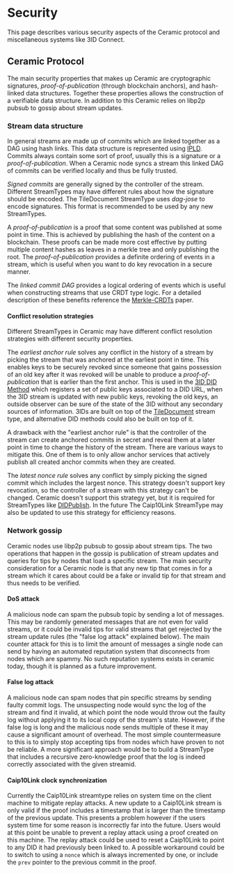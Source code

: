 # Security

This page describes various security aspects of the Ceramic protocol and miscellaneous systems like 3ID Connect.

## Ceramic Protocol

The main security properties that makes up Ceramic are cryptographic signatures, _proof-of-publication_ (through blockchain anchors), and hash-linked data structures. Together these properties allows the construction of a verifiable data structure. In addition to this Ceramic relies on libp2p pubsub to gossip about stream updates.

### Stream data structure

In general streams are made up of commits which are linked together as a DAG using hash links. This data structure is represented using [IPLD](https://ipld.io/). Commits always contain some sort of proof, usually this is a signature or a _proof-of-publication_. When a Ceramic node syncs a stream this linked DAG of commits can be verified locally and thus be fully trusted.

_Signed commits_ are generally signed by the controller of the stream. Different StreamTypes may have different rules about how the signature should be encoded. The TileDocument StreamType uses _dag-jose_ to encode signatures. This format is recommended to be used by any new StreamTypes.

A _proof-of-publication_ is a proof that some content was published at some point in time. This is achieved by publishing the hash of the content on a blockchain. These proofs can be made more cost effective by putting multiple content hashes as leaves in a merkle tree and only publishing the root. The _proof-of-publication_ provides a definite ordering of events in a stream, which is useful when you want to do key revocation in a secure manner.

The _linked commit DAG_ provides a logical ordering of events which is useful when constructing streams that use CRDT type logic. For a detailed description of these benefits reference the [Merkle-CRDTs](https://research.protocol.ai/blog/2019/a-new-lab-for-resilient-networks-research/PL-TechRep-merkleCRDT-v0.1-Dec30.pdf) paper.

#### Conflict resolution strategies

Different StreamTypes in Ceramic may have different conflict resolution strategies with different security properties.

The _earliest anchor rule_ solves any conflict in the history of a stream by picking the stream that was anchored at the earliest point in time. This enables keys to be securely revoked since someone that gains possession of an old key after it was revoked will be unable to produce a _proof-of-publication_ that is earlier than the first anchor. This is used in the [3ID DID Method](../../docs/advanced/standards/account-standards/cip79-3id-did.md) which registers a set of public keys associated to a DID URL, when the 3ID stream is updated with new public keys, revoking the old keys, an outside observer can be sure of the state of the 3ID without any secondary sources of information. 3IDs are built on top of the [TileDocument](../../docs/advanced/standards/stream-programs/cip8-tile-document.md) stream type, and alternative DID methods could also be built on top of it.

A drawback with the "earliest anchor rule" is that the controller of the stream can create anchored commits in secret and reveal them at a later point in time to change the history of the stream. There are various ways to mitigate this. One of them is to only allow anchor services that actively publish all created anchor commits when they are created.

The _latest nonce rule_ solves any conflict by simply picking the signed commit which includes the largest nonce. This strategy doesn't support key revocation, so the controller of a stream with this strategy can't be changed. Ceramic doesn't support this strategy yet, but it is required for StreamTypes like [DIDPublish](https://github.com/ceramicnetwork/CIP/issues/105). In the future The Caip10Link StreamType may also be updated to use this strategy for efficiency reasons.

### Network gossip

Ceramic nodes use libp2p pubsub to gossip about stream tips. The two operations that happen in the gossip is publication of stream updates and queries for tips by nodes that load a specific stream. The main security consideration for a Ceramic node is that any new tip that comes in for a stream which it cares about could be a fake or invalid tip for that stream and thus needs to be verified.

#### DoS attack

A malicious node can spam the pubsub topic by sending a lot of messages. This may be randomly generated messages that are not even for valid streams, or it could be invalid tips for valid streams that get rejected by the stream update rules (the "false log attack" explained below). The main counter attack for this is to limit the amount of messages a single node can send by having an automated reputation system that disconnects from nodes which are spammy. No such reputation systems exists in ceramic today, though it is planned as a future improvement.

#### False log attack

A malicious node can spam nodes that pin specific streams by sending faulty commit logs. The unsuspecting node would sync the log of the stream and find it invalid, at which point the node would throw out the faulty log without applying it to its local copy of the stream's state. However, if the false log is long and the malicious node sends multiple of these it may cause a significant amount of overhead. The most simple countermeasure to this is to simply stop accepting tips from nodes which have proven to not be reliable. A more significant approach would be to build a StreamType that includes a recursive zero-knowledge proof that the log is indeed correctly associated with the given streamid.

#### Caip10Link clock synchronization

Currently the Caip10Link streamtype relies on system time on the client machine to mitigate replay attacks. A new update to a Caip10Link stream is only valid if the proof includes a timestamp that is larger than the timestamp of the previous update. This presents a problem however if the users system time for some reason is incorrectly far into the future. Users would at this point be unable to prevent a replay attack using a proof created on this machine. The replay attack could be used to reset a Caip10Link to point to any DID it had previously been linked to. A possible workaround could be to switch to using a `nonce` which is always incremented by one, or include the `prev` pointer to the previous commit in the proof.
